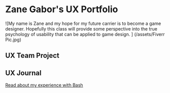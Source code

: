 # Zane Gabor's UX Portfolio

![My name is Zane and my hope for my future carrier is to become a game designer. Hopefully this class will provide some perspective into the true psychology of usability that can be applied to game design. ] (/assets/Fiverr Pic.jpg)

## UX Team Project


## UX Journal

[Read about my experience with Bash](j01/)
